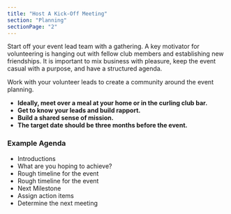 ```yaml
---
title: "Host A Kick-Off Meeting"
section: "Planning"
sectionPage: "2"
---
```


Start off your event lead team with a gathering. A key motivator for volunteering is hanging out with fellow club members and establishing new friendships. It is important to mix business with pleasure, keep the event casual with a purpose, and have a structured agenda.

Work with your volunteer leads to create a community around the event planning.

- **Ideally, meet over a meal at your home or in the curling club bar.**
- **Get to know your leads and build rapport.**
- **Build a shared sense of mission.**
- **The target date should be three months before the event.**

### Example Agenda

- Introductions
- What are you hoping to achieve?
- Rough timeline for the event
- Rough timeline for the event
- Next Milestone
- Assign action items
- Determine the next meeting
